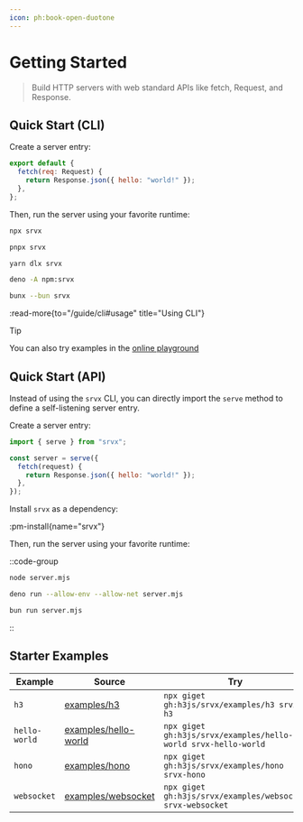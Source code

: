 ```yaml
---
icon: ph:book-open-duotone
---
```


# Getting Started

> Build HTTP servers with web standard APIs like fetch, Request, and Response.

## Quick Start (CLI)

Create a server entry:

```js [server.ts]
export default {
  fetch(req: Request) {
    return Response.json({ hello: "world!" });
  },
};
```

Then, run the server using your favorite runtime:

```bash [npm]
npx srvx
```

```bash [pnpm]
pnpx srvx
```

```bash [yarn]
yarn dlx srvx
```

```bash [Deno]
deno -A npm:srvx
```

```bash [Bun]
bunx --bun srvx
```

:read-more{to="/guide/cli#usage" title="Using CLI"}

> [!TIP]
> You can also try examples in the [online playground](https://stackblitz.com/fork/github/h3js/srvx/tree/main/examples/stackblitz?startScript=dev&file=server.mjs)

## Quick Start (API)

Instead of using the `srvx` CLI, you can directly import the `serve` method to define a self-listening server entry.

Create a server entry:

```js [server.ts]
import { serve } from "srvx";

const server = serve({
  fetch(request) {
    return Response.json({ hello: "world!" });
  },
});
```

Install `srvx` as a dependency:

:pm-install{name="srvx"}

Then, run the server using your favorite runtime:

::code-group

```bash [node]
node server.mjs
```

```bash [deno]
deno run --allow-env --allow-net server.mjs
```

```bash [bun]
bun run server.mjs
```

::

## Starter Examples

<!-- automd:examples -->

| Example       | Source                                                                               | Try                                                            |
| ------------- | ------------------------------------------------------------------------------------ | -------------------------------------------------------------- |
| `h3`          | [examples/h3](https://github.com/h3js/srvx/tree/main/examples/h3/)                   | `npx giget gh:h3js/srvx/examples/h3 srvx-h3`                   |
| `hello-world` | [examples/hello-world](https://github.com/h3js/srvx/tree/main/examples/hello-world/) | `npx giget gh:h3js/srvx/examples/hello-world srvx-hello-world` |
| `hono`        | [examples/hono](https://github.com/h3js/srvx/tree/main/examples/hono/)               | `npx giget gh:h3js/srvx/examples/hono srvx-hono`               |
| `websocket`   | [examples/websocket](https://github.com/h3js/srvx/tree/main/examples/websocket/)     | `npx giget gh:h3js/srvx/examples/websocket srvx-websocket`     |

<!-- /automd -->
